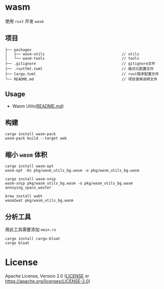 # wasm
  使用 `rust` 开发 `wasm`

## 项目
```
├── packages                                         
│   ├── wasm-utils                                   // utils
│   └── wasm-tools                                   // tools
├── .gitignore                                       // gitignore文件
├── .rustfmt.toml                                    // 格式化配置文件
├── Cargo.toml                                       // rust程序配置文件
└── README.md                                        // 项目使用说明文件
```

## Usage

* Wasm Utils([README.md](packages/wasm-utils/README.md))


## 构建

```shell
cargo install wasm-pack
wasm-pack build --target web
```

## 缩小 `wasm` 体积

```shell
cargo install wasm-opt
wasm-opt -Os pkg/wasm_utils_bg.wasm -o pkg/wasm_utils_bg.wasm

cargo install wasm-snip
wasm-snip pkg/wasm_utils_bg.wasm -o pkg/wasm_utils_bg.wasm annoying_space_waster

brew install wabt
wasm2wat pkg/wasm_utils_bg.wasm
```

## 分析工具
用此工具需要添加 `main.rs`

```shell
cargo install cargo-bloat
cargo bloat
```

# License
Apache License, Version 2.0 ([LICENSE](LICENSE) or https://apache.org/licenses/LICENSE-2.0)

